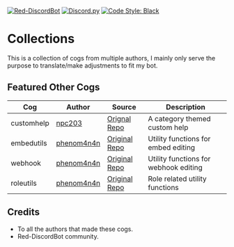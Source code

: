 [![Red-DiscordBot](https://img.shields.io/badge/Red--DiscordBot-V3-red.svg)](https://github.com/Cog-Creators/Red-DiscordBot)
[![Discord.py](https://img.shields.io/badge/discord-py-blue.svg)](https://github.com/Rapptz/discord.py)
[![Code Style: Black](https://img.shields.io/badge/code%20style-black-000000.svg)](https://github.com/ambv/black)

# Collections
This is a collection of cogs from multiple authors, I mainly only serve the purpose to translate/make adjustments to fit my bot.

## Featured Other Cogs
| Cog        | Author                                        | Source                                                   | Description |
| ---------- | --------------------------------------------- | -------------------------------------------------------- | ----------- |
| customhelp | [npc203](https://github.com/npc203)           | [Orignal Repo](https://github.com/npc203/npc-cogs)       | A category themed custom help |
| embedutils | [phenom4n4n](https://github.com/phenom4n4n)   | [Original Repo](https://github.com/phenom4n4n/phen-cogs) | Utility functions for embed editing |
| webhook    | [phenom4n4n](https://github.com/phenom4n4n)   | [Original Repo](https://github.com/phenom4n4n/phen-cogs) | Utility functions for webhook editing |
| roleutils  | [phenom4n4n](https://github.com/phenom4n4n)   | [Original Repo](https://github.com/phenom4n4n/phen-cogs) | Role related utility functions |

## Credits
- To all the authors that made these cogs.
- Red-DiscordBot community.
